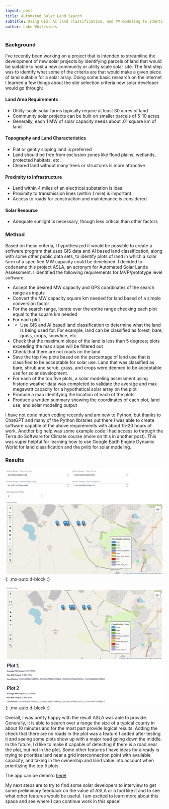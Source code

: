 ```yaml
---
layout: post
title: Automated Solar Land Search
subtitle: Using GIS, AI land classification, and PV modeling to identify new sites for solar development
author: Luke Whitesides
---
```


### Background
  I’ve recently been working on a project that is intended to streamline the development of new solar projects by identifying parcels of land that would be suitable to host a new community or utility scale solar site. The first step was to identify what some of the criteria are that would make a given piece of land suitable for a solar array. Doing some basic research on the internet I learned a few things about the site selection criteria new solar developer would go through:

#### Land Area Requirements
* Utility-scale solar farms typically require at least 30 acres of land
* Community solar projects can be built on smaller parcels of 5-10 acres
* Generally, each 1 MW of solar capacity needs about .01 square km of land
  
#### Topography and Land Characteristics
* Flat or gently sloping land is preferred
* Land should be free from exclusion zones like flood plains, wetlands, protected habitats, etc.
* Cleared land without many trees or structures is more attractive
  
#### Proximity to Infrastructure
* Land within 4 miles of an electrical substation is ideal
* Proximity to transmission lines (within 1 mile) is important
* Access to roads for construction and maintenance is considered
  
#### Solar Resource
* Adequate sunlight is necessary, though less critical than other factors

### Method
  Based on these criteria, I hypothesized it would be possible to create a software program that uses GIS data and AI based land classification, along with some other public data sets, to identify plots of land in which a solar farm of a specified MW capacity could be developed. I decided to codename this project ASLA, an acronym for Automated Solar Landa Assessment. I identified the following requirements for MVP/prototype level software. 
* Accept the desired MW capacity and GPS coordinates of the search range as inputs
* Convert the MW capacity square km needed for land based of a simple conversion factor
* For the search range, iterate over the entire range checking each plot equal to the square km needed
* For each plot
* * Use GIS and AI based land classification to determine what the land is being used for. For example, land can be classified as forest, bare, grass, crops, snow/ice, etc.
 * Check that the maximum slope of the land is less than 5 degrees; plots exceeding the max slope will be filtered out
 * Check that there are not roads on the land
 * Save the top five plots based on the percentage of land use that is classified to be acceptable for solar use. Land that was classified as bare, shrub and scrub, grass, and crops were deemed to be acceptable use for solar development.
* For each of the top five plots, a solar modeling assessment using historic weather data was completed to validate the average and max megawatt capacity for a hypothetical solar array on the plot
 * Produce a map identifying the location of each of the plots
 * Produce a written summary showing the coordinates of each plot, land use, and solar modeling output

  I have not done much coding recently and am new to Python, but thanks to ChatGPT and many of the Python libraries out there I was able to create software capable of the above requirements with about 15-20 hours of work. Another big help was some example code I had access to through the Terra.do Software for Climate course (more on this in another post). This was super helpful for learning how to use Google Earth Engine Dynamic World for land classification and the pvlib for solar modeling.

### Results

![Screenshot of a map](/assets/img/ASLA-Screenshot-1.jpg){: .mx-auto.d-block :}

![Screenshot of a map](/assets/img/ASLA-Screenshot-2.jpg){: .mx-auto.d-block :}

  Overall, I was pretty happy with the result ASLA was able to provide. Generally, it is able to search over a range the size of a typical county in about 10 minutes and for the most part provide logical results. Adding the check that there are no roads in the plot was a feature I added after testing it and seeing some plots show up with a major road going down the middle. In the future, I’d like to make it capable of detecting if there is a road near the plot, but not in the plot. Some other features I have ideas for already is trying to prioritize land near a grid interconnection point with available capacity, and taking in the ownership and land value into account when prioritizing the top 5 plots. 

The app can be demo'd [here!](https://app.hex.tech/d98cf7a0-1d0f-4e8d-82bd-7911e8769831/app/cc170b09-9ef0-4d8a-9238-566710e04175/latest)

  My next steps are to try to find some solar developers to interview to get some preliminary feedback on the value of ASLA or a tool like it and to see what other features would be useful. I am excited to learn more about this space and see where I can continue work in this space!
